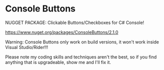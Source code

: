 # Console Buttons
NUGGET PACKAGE:
Clickable Buttons/Checkboxes for C# Console!

https://www.nuget.org/packages/ConsoleButtons/2.1.0

Warning: Console Buttons only work on build versions, it won't work inside Visual Studio/Rider!!!

Please note my coding skills and techniques aren't the best, so if you find anything that is upgradeable, show me and I'll fix it.
